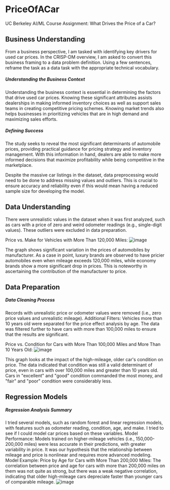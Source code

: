 # PriceOfACar
UC Berkeley AI/ML Course Assignment: What Drives the Price of a Car?

## Business Understanding

From a business perspective, I am tasked with identifying key drivers for used car prices.  In the CRISP-DM overview, I am asked to convert this business framing to a data problem definition.  Using a few sentences, reframe the task as a data task with the appropriate technical vocabulary. 

##### Understanding the Business Context

Understanding the business context is essential in determining the factors that drive used car prices. Knowing these significant attributes assists dealerships in making informed inventory choices as well as support sales teams in creating competitive pricing schemes. Knowing market trends also helps businesses in prioritizing vehicles that are in high demand and maximizing sales efforts. 

##### Defining Success

The study seeks to reveal the most significant determinants of automobile prices, providing practical guidance for pricing strategy and inventory management. With this information in hand, dealers are able to make more informed decisions that maximize profitability while being competitive in the marketplace.

Despite the massive car listings in the dataset, data preprocessing would need to be done to address missing values and outliers. This is crucial to ensure accuracy and reliability even if this would mean having a reduced sample size for developing the model.

## Data Understanding

There were unrealistic values in the dataset when it was first analyzed, such as cars with a price of zero and weird odometer readings (e.g., single-digit values). These outliers were excluded in data preparation.

Price vs. Make for Vehicles with More Than 120,000 Miles:
![image](https://github.com/user-attachments/assets/0be40b77-ae99-4531-89eb-d36008bbada5)

The graph shows significant variation in the prices of automobiles by manufacturer. As a case in point, luxury brands are observed to have pricier automobiles even when mileage exceeds 120,000 miles, while economy brands show a more significant drop in prices. This is noteworthy in ascertaining the contribution of the manufacturer to price.

## Data Preparation

##### Data Cleaning Process

Records with unrealistic price or odometer values were removed (i.e., zero price values and unrealistic mileage).
Additional Filters: Vehicles more than 10 years old were separated for the price effect analysis by age. The data was filtered further to have cars with more than 100,000 miles to ensure that the results are significant.

Price vs. Condition for Cars with More Than 100,000 Miles and More Than 10 Years Old:
![image](https://github.com/user-attachments/assets/a841011e-4857-49d8-a11e-fa1bdfdfdb53)

This graph looks at the impact of the high-mileage, older car's condition on price. The data indicated that condition was still a valid determinant of price, even in cars with over 100,000 miles and greater than 10 years old. Cars in "excellent" and "good" condition commanded the most money, and "fair" and "poor" condition were considerably less.

## Regression Models

##### Regression Analysis Summary

I tried several models, such as random forest and linear regression models, with features such as odometer reading, condition, age, and make. I tried to see if I could model car prices based on these variables.
Model Performance: Models trained on higher-mileage vehicles (i.e., 150,000-200,000 miles) were less accurate in their predictions, with greater variability in price. It was our hypothesis that the relationship between mileage and price is nonlinear and requires more advanced modeling.
Model Example: Price by Age for Cars with More Than 200,000 Miles:
The correlation between price and age for cars with more than 200,000 miles on them was not quite as strong, but there was a weak negative correlation, indicating that older high-mileage cars depreciate faster than younger cars of comparable mileage.
![image](https://github.com/user-attachments/assets/2c8a8f08-91ad-47aa-b8a7-d29abd09dc49)


